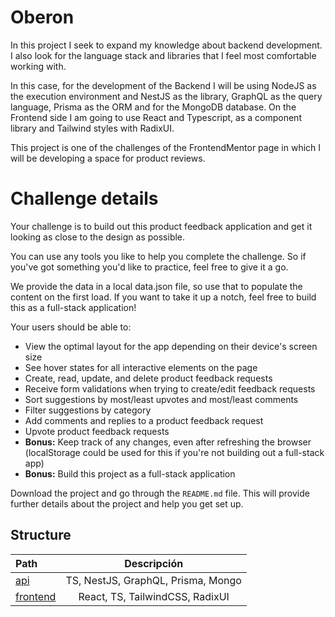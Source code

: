 # Oberon

In this project I seek to expand my knowledge about backend development. I also look for the language stack and libraries that I feel most comfortable working with.

In this case, for the development of the Backend I will be using NodeJS as the execution environment and NestJS as the library, GraphQL as the query language, Prisma as the ORM and for the MongoDB database. On the Frontend side I am going to use React and Typescript, as a component library and Tailwind styles with RadixUI.

This project is one of the challenges of the FrontendMentor page in which I will be developing a space for product reviews.

# Challenge details

Your challenge is to build out this product feedback application and get it looking as close to the design as possible.

You can use any tools you like to help you complete the challenge. So if you've got something you'd like to practice, feel free to give it a go.

We provide the data in a local data.json file, so use that to populate the content on the first load. If you want to take it up a notch, feel free to build this as a full-stack application!

Your users should be able to:

- View the optimal layout for the app depending on their device's screen size
- See hover states for all interactive elements on the page
- Create, read, update, and delete product feedback requests
- Receive form validations when trying to create/edit feedback requests
- Sort suggestions by most/least upvotes and most/least comments
- Filter suggestions by category
- Add comments and replies to a product feedback request
- Upvote product feedback requests
- **Bonus:** Keep track of any changes, even after refreshing the browser (localStorage could be used for this if you're not building out a full-stack app)
- **Bonus:** Build this project as a full-stack application

Download the project and go through the `README.md` file. This will provide further details about the project and help you get set up.

## Structure

| Path                  |            Descripción             |
| :-------------------- | :--------------------------------: |
| [api](apps/api/)      | TS, NestJS, GraphQL, Prisma, Mongo |
| [frontend](apps/web/) |  React, TS, TailwindCSS, RadixUI   |
